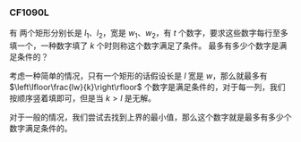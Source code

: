 ### CF1090L

有 两个矩形分别长是 $l_1、l_2$，宽是 $w_1、w_2$，有 $t$ 个数字，要求这些数字每行至多填一个，一种数字填了 $k$ 个时则称这个数字满足了条件。
最多有多少个数字是满足条件的？

考虑一种简单的情况，只有一个矩形的话假设长是 $l$ 宽是 $w$，那么就最多有 $\left\lfloor\frac{lw}{k}\right\rfloor$ 个数字是满足条件的，对于每一列，我们按顺序竖着填即可，但是当 $k > l$ 是无解。

对于一般的情况，我们尝试去找到上界的最小值，那么这个数字就是最多有多少个数字满足条件的。

